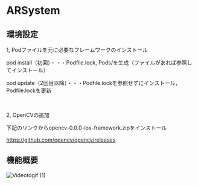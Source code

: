 # ARSystem

## 環境設定

1, Podファイルを元に必要なフレームワークのインストール

pod install（初回）・・・Podfile.lock, Pods/を生成（ファイルがあれば参照してインストール）

pod update（2回目以降）・・・Podfile.lockを参照せずにインストール，Podfile.lockを更新

<br>

2, OpenCVの追加

下記のリンクからopencv-0.0.0-ios-framework.zipをインストール

https://github.com/opencv/opencv/releases

## 機能概要

![Videotogif (1)](https://user-images.githubusercontent.com/61243751/155967371-d2a0f0a2-783c-4988-8cd4-6c43d11269d6.gif)


